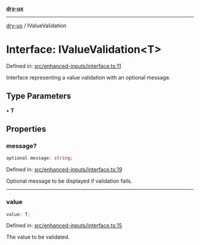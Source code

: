 [**dry-ux**](../README.md)

***

[dry-ux](../README.md) / IValueValidation

# Interface: IValueValidation\<T\>

Defined in: [src/enhanced-inputs/interface.ts:11](https://github.com/navedr/dry-ux/blob/709faf84d0a46bbe07884742afd585685ac19a7a/src/enhanced-inputs/interface.ts#L11)

Interface representing a value validation with an optional message.

## Type Parameters

• **T**

## Properties

### message?

```ts
optional message: string;
```

Defined in: [src/enhanced-inputs/interface.ts:19](https://github.com/navedr/dry-ux/blob/709faf84d0a46bbe07884742afd585685ac19a7a/src/enhanced-inputs/interface.ts#L19)

Optional message to be displayed if validation fails.

***

### value

```ts
value: T;
```

Defined in: [src/enhanced-inputs/interface.ts:15](https://github.com/navedr/dry-ux/blob/709faf84d0a46bbe07884742afd585685ac19a7a/src/enhanced-inputs/interface.ts#L15)

The value to be validated.
